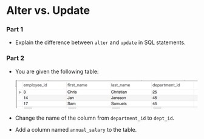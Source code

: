 # Alter vs. Update


### Part 1

* Explain the difference between `alter` and `update` in SQL statements.

### Part 2

* You are given the following table:

  ![Images/alter_update01.png](Images/alter_update01.png)

* Change the name of the column from `department_id` to `dept_id`.

* Add a column named `annual_salary` to the table.
